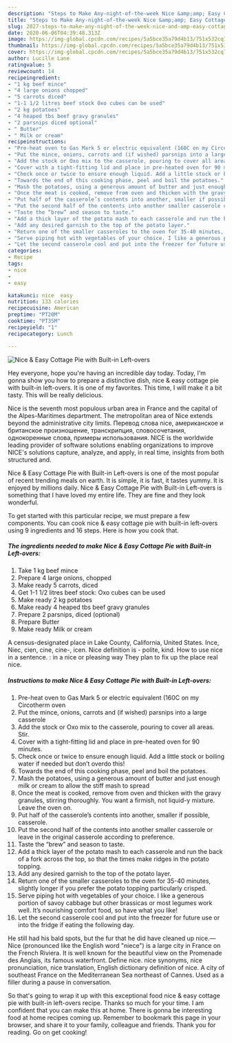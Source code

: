 ```yaml
---
description: "Steps to Make Any-night-of-the-week Nice &amp;amp; Easy Cottage Pie with Built-in Left-overs"
title: "Steps to Make Any-night-of-the-week Nice &amp;amp; Easy Cottage Pie with Built-in Left-overs"
slug: 2027-steps-to-make-any-night-of-the-week-nice-and-amp-easy-cottage-pie-with-built-in-left-overs
date: 2020-06-06T04:39:48.313Z
image: https://img-global.cpcdn.com/recipes/5a5bce35a79d4b13/751x532cq70/nice-easy-cottage-pie-with-built-in-left-overs-recipe-main-photo.jpg
thumbnail: https://img-global.cpcdn.com/recipes/5a5bce35a79d4b13/751x532cq70/nice-easy-cottage-pie-with-built-in-left-overs-recipe-main-photo.jpg
cover: https://img-global.cpcdn.com/recipes/5a5bce35a79d4b13/751x532cq70/nice-easy-cottage-pie-with-built-in-left-overs-recipe-main-photo.jpg
author: Lucille Lane
ratingvalue: 5
reviewcount: 14
recipeingredient:
- "1 kg beef mince"
- "4 large onions chopped"
- "5 carrots diced"
- "1-1 1/2 litres beef stock Oxo cubes can be used"
- "2 kg potatoes"
- "4 heaped tbs beef gravy granules"
- "2 parsnips diced optional"
- " Butter"
- " Milk or cream"
recipeinstructions:
- "Pre-heat oven to Gas Mark 5 or electric equivalent (160C on my Circotherm oven"
- "Put the mince, onions, carrots and (if wished) parsnips into a large casserole"
- "Add the stock or Oxo mix to the casserole, pouring to cover all areas. Stir."
- "Cover with a tight-fitting lid and place in pre-heated oven for 90 minutes."
- "Check once or twice to ensure enough liquid. Add a little stock or boiling water if needed but don’t overdo this!"
- "Towards the end of this cooking phase, peel and boil the potatoes."
- "Mash the potatoes, using a generous amount of butter and just enough milk or cream to allow the stiff mash to spread"
- "Once the meat is cooked, remove from oven and thicken with the gravy granules, stirring thoroughly. You want a firmish, not liquid-y mixture. Leave the oven on."
- "Put half of the casserole’s contents into another, smaller if possible, casserole."
- "Put the second half of the contents into another smaller casserole or leave in the original casserole according to preference."
- "Taste the “brew” and season to taste."
- "Add a thick layer of the potato mash to each casserole and run the back of a fork across the top, so that the times make ridges in the potato topping."
- "Add any desired garnish to the top of the potato layer."
- "Return one of the smaller casseroles to the oven for 35-40 minutes, slightly longer if you prefer the potato topping particularly crisped."
- "Serve piping hot with vegetables of your choice. I like a generous portion of savoy cabbage but other brassicas or most legumes work well. It’s nourishing comfort food, so have what you like!"
- "Let the second casserole cool and put into the freezer for future use or into the fridge if eating the following day."
categories:
- Recipe
tags:
- nice
- 
- easy

katakunci: nice  easy 
nutrition: 133 calories
recipecuisine: American
preptime: "PT20M"
cooktime: "PT35M"
recipeyield: "1"
recipecategory: Lunch

---
```



![Nice &amp; Easy Cottage Pie with Built-in Left-overs](https://img-global.cpcdn.com/recipes/5a5bce35a79d4b13/751x532cq70/nice-easy-cottage-pie-with-built-in-left-overs-recipe-main-photo.jpg)

Hey everyone, hope you're having an incredible day today. Today, I'm gonna show you how to prepare a distinctive dish, nice &amp; easy cottage pie with built-in left-overs. It is one of my favorites. This time, I will make it a bit tasty. This will be really delicious.

Nice is the seventh most populous urban area in France and the capital of the Alpes-Maritimes department. The metropolitan area of Nice extends beyond the administrative city limits. Перевод слова nice, американское и британское произношение, транскрипция, словосочетания, однокоренные слова, примеры использования. NICE is the worldwide leading provider of software solutions enabling organizations to improve NICE&#39;s solutions capture, analyze, and apply, in real time, insights from both structured and.

Nice &amp; Easy Cottage Pie with Built-in Left-overs is one of the most popular of recent trending meals on earth. It is simple, it is fast, it tastes yummy. It is enjoyed by millions daily. Nice &amp; Easy Cottage Pie with Built-in Left-overs is something that I have loved my entire life. They are fine and they look wonderful.


To get started with this particular recipe, we must prepare a few components. You can cook nice &amp; easy cottage pie with built-in left-overs using 9 ingredients and 16 steps. Here is how you cook that.

<!--inarticleads1-->

##### The ingredients needed to make Nice &amp; Easy Cottage Pie with Built-in Left-overs:

1. Take 1 kg beef mince
1. Prepare 4 large onions, chopped
1. Make ready 5 carrots, diced
1. Get 1-1 1/2 litres beef stock: Oxo cubes can be used
1. Make ready 2 kg potatoes
1. Make ready 4 heaped tbs beef gravy granules
1. Prepare 2 parsnips, diced (optional)
1. Prepare  Butter
1. Make ready  Milk or cream


A census-designated place in Lake County, California, United States. Ince, Niec, cien, cine, cine-, icen. Nice definition is - polite, kind. How to use nice in a sentence. : in a nice or pleasing way They plan to fix up the place real nice. 

<!--inarticleads2-->

##### Instructions to make Nice &amp; Easy Cottage Pie with Built-in Left-overs:

1. Pre-heat oven to Gas Mark 5 or electric equivalent (160C on my Circotherm oven
1. Put the mince, onions, carrots and (if wished) parsnips into a large casserole
1. Add the stock or Oxo mix to the casserole, pouring to cover all areas. Stir.
1. Cover with a tight-fitting lid and place in pre-heated oven for 90 minutes.
1. Check once or twice to ensure enough liquid. Add a little stock or boiling water if needed but don’t overdo this!
1. Towards the end of this cooking phase, peel and boil the potatoes.
1. Mash the potatoes, using a generous amount of butter and just enough milk or cream to allow the stiff mash to spread
1. Once the meat is cooked, remove from oven and thicken with the gravy granules, stirring thoroughly. You want a firmish, not liquid-y mixture. Leave the oven on.
1. Put half of the casserole’s contents into another, smaller if possible, casserole.
1. Put the second half of the contents into another smaller casserole or leave in the original casserole according to preference.
1. Taste the “brew” and season to taste.
1. Add a thick layer of the potato mash to each casserole and run the back of a fork across the top, so that the times make ridges in the potato topping.
1. Add any desired garnish to the top of the potato layer.
1. Return one of the smaller casseroles to the oven for 35-40 minutes, slightly longer if you prefer the potato topping particularly crisped.
1. Serve piping hot with vegetables of your choice. I like a generous portion of savoy cabbage but other brassicas or most legumes work well. It’s nourishing comfort food, so have what you like!
1. Let the second casserole cool and put into the freezer for future use or into the fridge if eating the following day.


He still had his bald spots, but the fur that he did have cleaned up nice.— Nice (pronounced like the English word &#34;niece&#34;) is a large city in France on the French Riviera. It is well known for the beautiful view on the Promenade des Anglais, its famous waterfront. Define nice. nice synonyms, nice pronunciation, nice translation, English dictionary definition of nice. A city of southeast France on the Mediterranean Sea northeast of Cannes. Used as a filler during a pause in conversation. 

So that's going to wrap it up with this exceptional food nice &amp; easy cottage pie with built-in left-overs recipe. Thanks so much for your time. I am confident that you can make this at home. There is gonna be interesting food at home recipes coming up. Remember to bookmark this page in your browser, and share it to your family, colleague and friends. Thank you for reading. Go on get cooking!
